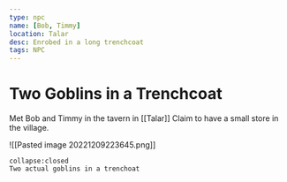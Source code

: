 ```yaml
---
type: npc
name: [Bob, Timmy]
location: Talar
desc: Enrobed in a long trenchcoat
tags: NPC
---
```


# Two Goblins in a Trenchcoat 

Met Bob and Timmy in the tavern in [[Talar]]
Claim to have a small store in the village.

![[Pasted image 20221209223645.png]]
```ad-ooc
collapse:closed
Two actual goblins in a trenchoat
```